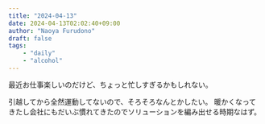 ```yaml
---
title: "2024-04-13"
date: 2024-04-13T02:02:40+09:00
author: "Naoya Furudono"
draft: false
tags:
    - "daily"
    - "alcohol"
---
```


最近お仕事楽しいのだけど、ちょっと忙しすぎるかもしれない。

引越してから全然運動してないので、そろそろなんとかしたい。
暖かくなってきたし会社にもだいぶ慣れてきたのでソリューションを編み出せる時期なはず。


